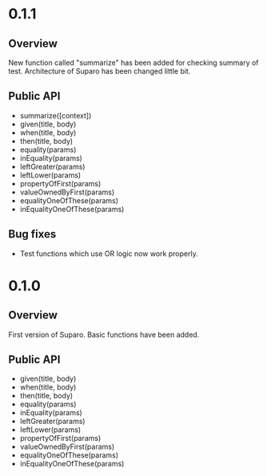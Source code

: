 0.1.1
=====
Overview
--------
New function called "summarize" has been added for checking summary of test. Architecture of Suparo has been changed little bit.

Public API
----------
* summarize([context])
* given(title, body)
* when(title, body)
* then(title, body)
* equality(params)
* inEquality(params)
* leftGreater(params)
* leftLower(params)
* propertyOfFirst(params)
* valueOwnedByFirst(params)
* equalityOneOfThese(params)
* inEqualityOneOfThese(params)

Bug fixes
---------
* Test functions which use OR logic now work properly.

0.1.0
=====
Overview
--------
First version of Suparo. Basic functions have been added.

Public API
----------
* given(title, body)
* when(title, body)
* then(title, body)
* equality(params)
* inEquality(params)
* leftGreater(params)
* leftLower(params)
* propertyOfFirst(params)
* valueOwnedByFirst(params)
* equalityOneOfThese(params)
* inEqualityOneOfThese(params)